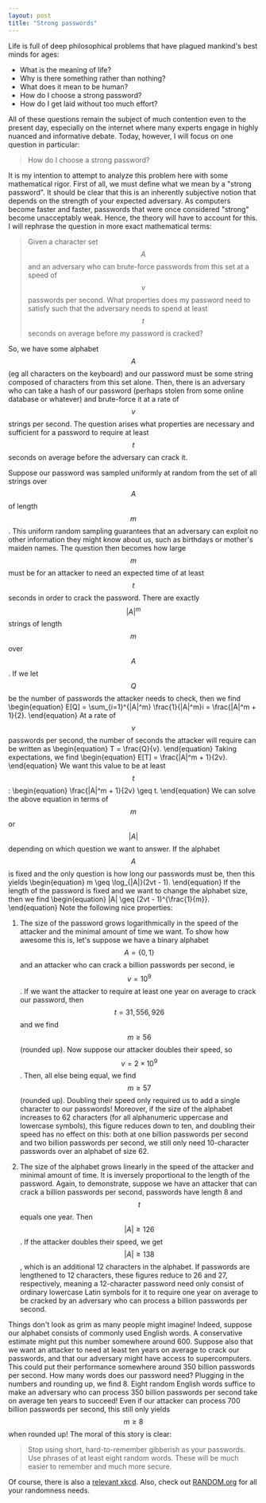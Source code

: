 ```yaml
---
layout: post
title: "Strong passwords"
---
```


Life is full of deep philosophical problems that have plagued mankind's best minds for ages:

* What is the meaning of life?
* Why is there something rather than nothing?
* What does it mean to be human?
* How do I choose a strong password?
* How do I get laid without too much effort?

All of these questions remain the subject of much contention even to the present day, especially on the internet where many experts engage in highly nuanced and informative debate. 
Today, however, I will focus on one question in particular:

>How do I choose a strong password?

It is my intention to attempt to analyze this problem here with some mathematical rigor. First of all, we must define what we mean by a "strong password". It should be clear that this 
is an inherently subjective notion that depends on the strength of your expected adversary. As computers become faster and faster, passwords that were once considered "strong" become 
unacceptably weak. Hence, the theory will have to account for this. I will rephrase the question in more exact mathematical terms:

>Given a character set $$A$$ and an adversary who can brute-force passwords from this set at a speed of $$v$$ passwords per second. What properties does my password need to satisfy such 
that the adversary needs to spend at least $$t$$ seconds on average before my password is cracked?

So, we have some alphabet $$A$$ (eg all characters on the keyboard) and our password must be some string composed of characters from this set alone. Then, there is an adversary who can 
take a hash of our password (perhaps stolen from some online database or whatever) and brute-force it at a rate of $$v$$ strings per second. The question arises what properties are 
necessary and sufficient for a password to require at least $$t$$ seconds on average before the adversary can crack it.

Suppose our password was sampled uniformly at random from the set of all strings over $$A$$ of length $$m$$. This uniform random sampling guarantees that an adversary can exploit 
no other information they might know about us, such as birthdays or mother's maiden names. The question then becomes how large $$m$$ must be for an attacker to need an expected time of 
at least $$t$$ seconds in order to crack the password. There are exactly $$|A|^m$$ strings of length $$m$$ over $$A$$. If we let $$Q$$ be the number of passwords the attacker needs to 
check, then we find
\begin{equation}
	E[Q] = \sum_{i=1}^{|A|^m} \frac{1}{|A|^m}i = \frac{|A|^m + 1}{2}.
\end{equation}
At a rate of $$v$$ passwords per second, the number of seconds the attacker will require can be written as
\begin{equation}
	T = \frac{Q}{v}.
\end{equation}
Taking expectations, we find
\begin{equation}
	E[T] = \frac{|A|^m + 1}{2v}.
\end{equation}
We want this value to be at least $$t$$:
\begin{equation}
	\frac{|A|^m + 1}{2v} \geq t.
\end{equation}
We can solve the above equation in terms of $$m$$ or $$|A|$$ depending on which question we want to answer. If the alphabet $$A$$ is fixed and the only question is how long our passwords 
must be, then this yields
\begin{equation}
	m \geq \log_{|A|}(2vt - 1).
\end{equation}
If the length of the password is fixed and we want to change the alphabet size, then we find
\begin{equation}
	|A| \geq (2vt - 1)^{\frac{1}{m}}.
\end{equation}
Note the following nice properties:

1. The size of the password grows logarithmically in the speed of the attacker and the minimal amount of time we want. To show how awesome this is, let's suppose we have a binary 
alphabet $$A = \{0,1\}$$ and an attacker who can crack a billion passwords per second, ie $$v = 10^9$$. If we want the attacker to require at least one year on average to crack our 
password, then $$t = 31,556,926$$ and we find $$m \geq 56$$ (rounded up). Now suppose our attacker doubles their speed, so $$v = 2 \times 10^9$$. Then, all else being equal, we 
find $$m \geq 57$$ (rounded up). Doubling their speed only required us to add a single character to our passwords! Moreover, if the size of the alphabet increases to 62 characters 
(for all alphanumeric uppercase and lowercase symbols), this figure reduces down to ten, and doubling their speed has no effect on this: both at one billion passwords per second and 
two billion passwords per second, we still only need 10-character passwords over an alphabet of size 62.

2. The size of the alphabet grows linearly in the speed of the attacker and minimal amount of time. It is inversely proportional to the length of the password. Again, to demonstrate, 
suppose we have an attacker that can crack a billion passwords per second, passwords have length 8 and $$t$$ equals one year. Then $$|A| \geq 126$$. If the attacker doubles 
their speed, we get $$|A| \geq 138$$, which is an additional 12 characters in the alphabet. If passwords are lengthened to 12 characters, these figures reduce to 26 and 27, 
respectively, meaning a 12-character password need only consist of ordinary lowercase Latin symbols for it to require one year on average to be cracked by an adversary who can process 
a billion passwords per second.

Things don't look as grim as many people might imagine! Indeed, suppose our alphabet consists of commonly used English words. A conservative estimate might put this number somewhere 
around 600. Suppose also that we want an attacker to need at least ten years on average to crack our passwords, and that our adversary might have access to supercomputers. This could 
put their performance somewhere around 350 billion passwords per second. How many words does our password need? Plugging in the numbers and rounding up, we find 8. Eight random 
English words suffice to make an adversary who can process 350 billion passwords per second take on average ten years to succeed! Even if our attacker can process 700 billion 
passwords per second, this still only yields $$m \geq 8$$ when rounded up! The moral of this story is clear:

>Stop using short, hard-to-remember gibberish as your passwords. Use phrases of at least eight random words. These will be much easier to remember and much more secure.

Of course, there is also a [relevant xkcd](https://xkcd.com/936/). Also, check out [RANDOM.org](http://www.random.org) for all your randomness needs.

